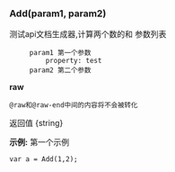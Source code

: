 ### Add(param1, param2)

测试api文档生成器,计算两个数的和
参数列表
```
     param1 第一个参数
         property: test
     param2 第二个参数
```
**raw**

```
@raw和@raw-end中间的内容将不会被转化
```

返回值  {string}

**示例:** 第一个示例

```
var a = Add(1,2);
```

